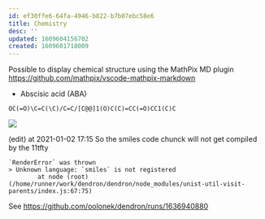 ```yaml
---
id: ef30ffe6-64fa-4946-b822-b7b07ebc58e6
title: Chemistry
desc: ''
updated: 1609604156702
created: 1609601718009
---
```


Possible to display chemical structure using the MathPix MD plugin https://github.com/mathpix/vscode-mathpix-markdown 

- Abscisic acid (ABA)

```
OC(=O)\C=C(\C)/C=C/[C@@]1(O)C(C)=CC(=O)CC1(C)C
````

![](/assets/images/2021-01-02-16-42-20.png)


(edit) at 2021-01-02 17:15 So the smiles code chunck will not get compiled by the 11tfty 

````
`RenderError` was thrown
> Unknown language: `smiles` is not registered
        at node (root) (/home/runner/work/dendron/dendron/node_modules/unist-util-visit-parents/index.js:67:75)

````

See https://github.com/oolonek/dendron/runs/1636940880


